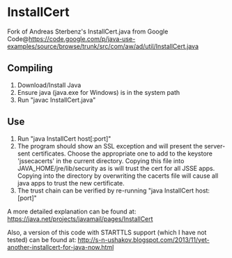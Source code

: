 InstallCert
===========

Fork of Andreas Sterbenz's InstallCert.java from Google Code@https://code.google.com/p/java-use-examples/source/browse/trunk/src/com/aw/ad/util/InstallCert.java

Compiling
---------

1. Download/Install Java
2. Ensure java (java.exe for Windows) is in the system path
3. Run "javac InstallCert.java"

Use
---

1. Run "java InstallCert host[:port]"
2. The program should show an SSL exception and will present the server-sent certificates. Choose the appropriate one to add to the keystore 'jssecacerts' in the current directory. Copying this file into JAVA_HOME/jre/lib/security as is will trust the cert for all JSSE apps. Copying into the directory by overwriting the cacerts file will cause all java apps to trust the new certificate.
3. The trust chain can be verified by re-running "java InstallCert host:[port]"

A more detailed explanation can be found at: https://java.net/projects/javamail/pages/InstallCert

Also, a version of this code with STARTTLS support (which I have not tested) can be found at: http://s-n-ushakov.blogspot.com/2013/11/yet-another-installcert-for-java-now.html

